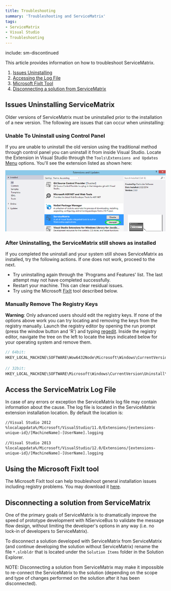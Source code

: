 ```yaml
---
title: Troubleshooting  
summary: 'Troubleshooting and ServiceMatrix'
tags:
- ServiceMatrix
- Visual Studio
- Troubleshooting
---
```


include: sm-discontinued

This article provides information on how to troubleshoot ServiceMatrix.

1. [Issues Uninstalling](#issues-uninstalling-servicematrix)
2. [Accessing the Log File](#access-the-servicematrix-log-file)
3. [Microsoft FixIt Tool](#using-the-microsoft-fixit-tool)
4. [Disconnecting a solution from ServiceMatrix](#disconnecting-a-solution-from-servicematrix)


## Issues Uninstalling ServiceMatrix

Older versions of ServiceMatrix must be uninstalled prior to the installation of a new version. The following are issues that can occur when uninstalling:


### Unable To Uninstall using Control Panel

If you are unable to uninstall the old version using the traditional method through control panel you can uninstall it from inside Visual Studio. Locate the Extension in Visual Studio through the `Tools\Extensions and Updates` [Menu](images/servicematrix-vstudio-toolsmenu.png "Extensions Menu") options. You'll see the extension listed as shown here:

![Uninstalling and Extension](images/servicematrix-vstudio-extensions-uninstall.png)


### After Uninstalling, the ServiceMatrix still shows as installed

If you completed the uninstall and your system still shows ServiceMatrix as installed, try the following actions. If one does not work, proceed to the next.

- Try uninstalling again through the `Programs and Features' list. The last attempt may not have completed successfully. 
- Restart your machine. This can clear residual issues.
- Try using the Microsoft [FixIt](#using-the-microsoft-fixit-tool) tool described below.


### Manually Remove The Registry Keys

**Warning**: Only advanced users should edit the registry keys. If none of the options above work you can try locating and removing the keys from the registry manually. Launch the registry editor by opening the run prompt (press the window button and 'R') and typing [regedit](images/servicematrix-runregedit.png "Running Regedit"). Inside the registry editor, navigate the tree on the left to locate the keys indicated below for your operating system and remove them.

```C#
// 64bit:
HKEY_LOCAL_MACHINE\SOFTWARE\Wow6432Node\Microsoft\Windows\CurrentVersion\Uninstall\Particular Software ServiceMatrix 2.0.0

// 32bit:
HKEY_LOCAL_MACHINE\SOFTWARE\Microsoft\Windows\CurrentVersion\Uninstall\Particular Software ServiceMatrix 2.0.0
```


## Access the ServiceMatrix Log File

In case of any errors or exception the ServiceMatrix log file may contain information about the cause. The log file is located in the ServiceMatrix extension installation location. By default the location is:
```
//Visual Studio 2012
%localappdata%/Microsoft/VisualStudio/11.0/Extensions/{extensions-unique-id}/[MachineName]-[UserName].logging

//Visual Studio 2013
%localappdata%/Microsoft/VisualStudio/12.0/Extensions/{extensions-unique-id}/[MachineName]-[UserName].logging
```


## Using the Microsoft FixIt tool

The Microsoft FixIt tool can help troubleshoot general installation issues including registry problems. You may download it [here](https://support.microsoft.com/mats/program_install_and_uninstall/en-us "Microsoft FixIt tool").


## Disconnecting a solution from ServiceMatrix

One of the primary goals of ServiceMatrix is to dramatically improve the speed of prototype development with NServiceBus to validate the message flow design, without limiting the developer's options in any way (i.e. no lock-in of developers to ServiceMatrix).

To disconnect a solution developed with ServiceMatrix from ServiceMatrix (and continue developing the solution without ServiceMatrix) rename the file `*.slnbldr` that is located under the `Solution Items` folder in the Solution Explorer.

NOTE: Disconnecting a solution from ServiceMatrix may make it impossible to re-connect the ServiceMatrix to the solution (depending on the scope and type of changes performed on the solution after it has been disconnected).
